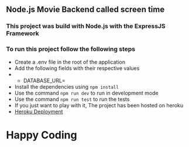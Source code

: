 ## Node.js Movie Backend called screen time

### This project was build with Node.js with the ExpressJS Framework

### To run this project follow the following steps

* Create a .env file in the root of the application
* Add the following fields with their respective values
* * DATABASE_URL=
* Install the dependencies using `npm install`
* Use the command `npm run dev` to run in development mode
* Use the command `npm run test` to run the tests
* If you just want to play with it, The project has been hosted on heroku
* [Heroku Deployment](https://screentime-api.herokuapp.com/)

# Happy Coding
